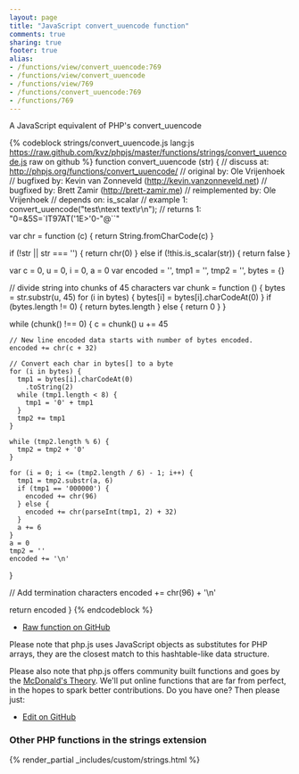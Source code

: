 ```yaml
---
layout: page
title: "JavaScript convert_uuencode function"
comments: true
sharing: true
footer: true
alias:
- /functions/view/convert_uuencode:769
- /functions/view/convert_uuencode
- /functions/view/769
- /functions/convert_uuencode:769
- /functions/769
---
```

<!-- Generated by Rakefile:build -->
A JavaScript equivalent of PHP's convert_uuencode

{% codeblock strings/convert_uuencode.js lang:js https://raw.github.com/kvz/phpjs/master/functions/strings/convert_uuencode.js raw on github %}
function convert_uuencode (str) {
  //       discuss at: http://phpjs.org/functions/convert_uuencode/
  //      original by: Ole Vrijenhoek
  //      bugfixed by: Kevin van Zonneveld (http://kevin.vanzonneveld.net)
  //      bugfixed by: Brett Zamir (http://brett-zamir.me)
  // reimplemented by: Ole Vrijenhoek
  //       depends on: is_scalar
  //        example 1: convert_uuencode("test\ntext text\r\n");
  //        returns 1: "0=&5S=`IT97AT('1E>'0-\"@``"

  var chr = function (c) {
    return String.fromCharCode(c)
  }

  if (!str || str === '') {
    return chr(0)
  } else if (!this.is_scalar(str)) {
    return false
  }

  var c = 0,
    u = 0,
    i = 0,
    a = 0
  var encoded = '',
    tmp1 = '',
    tmp2 = '',
    bytes = {}

  // divide string into chunks of 45 characters
  var chunk = function () {
    bytes = str.substr(u, 45)
    for (i in bytes) {
      bytes[i] = bytes[i].charCodeAt(0)
    }
    if (bytes.length != 0) {
      return bytes.length
    } else {
      return 0
    }
  }

  while (chunk() !== 0) {
    c = chunk()
    u += 45

    // New line encoded data starts with number of bytes encoded.
    encoded += chr(c + 32)

    // Convert each char in bytes[] to a byte
    for (i in bytes) {
      tmp1 = bytes[i].charCodeAt(0)
        .toString(2)
      while (tmp1.length < 8) {
        tmp1 = '0' + tmp1
      }
      tmp2 += tmp1
    }

    while (tmp2.length % 6) {
      tmp2 = tmp2 + '0'
    }

    for (i = 0; i <= (tmp2.length / 6) - 1; i++) {
      tmp1 = tmp2.substr(a, 6)
      if (tmp1 == '000000') {
        encoded += chr(96)
      } else {
        encoded += chr(parseInt(tmp1, 2) + 32)
      }
      a += 6
    }
    a = 0
    tmp2 = ''
    encoded += '\n'
  }

  // Add termination characters
  encoded += chr(96) + '\n'

  return encoded
}
{% endcodeblock %}

 - [Raw function on GitHub](https://github.com/kvz/phpjs/blob/master/functions/strings/convert_uuencode.js)

Please note that php.js uses JavaScript objects as substitutes for PHP arrays, they are 
the closest match to this hashtable-like data structure. 

Please also note that php.js offers community built functions and goes by the 
[McDonald's Theory](https://medium.com/what-i-learned-building/9216e1c9da7d). We'll put online 
functions that are far from perfect, in the hopes to spark better contributions. 
Do you have one? Then please just: 

 - [Edit on GitHub](https://github.com/kvz/phpjs/edit/master/functions/strings/convert_uuencode.js)


### Other PHP functions in the strings extension
{% render_partial _includes/custom/strings.html %}
